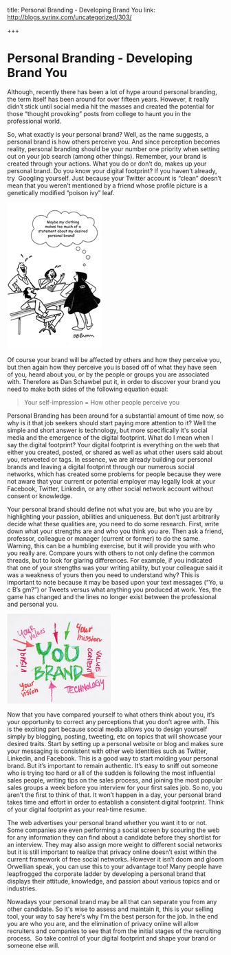 title: Personal Branding - Developing Brand You
link: http://blogs.syrinx.com/uncategorized/303/

+++

# Personal Branding - Developing Brand You

Although, recently there has been a lot of hype around personal branding, the term itself has been around for over fifteen years. However, it really didn’t stick until social media hit the masses and created the potential for those “thought provoking” posts from college to haunt you in the professional world.

So, what exactly is your personal brand? Well, as the name suggests, a personal brand is how others perceive you. And since perception becomes reality, personal branding should be your number one priority when setting out on your job search (among other things). Remember, your brand is created through your actions. What you do or don’t do, makes up your personal brand. Do you know your digital footprint? If you haven’t already, try  Googling yourself. Just because your Twitter account is “clean” doesn’t mean that you weren’t mentioned by a friend whose profile picture is a genetically modified “poison ivy” leaf.

![clothing_personal_branding_statement](/assets/img/blog/clothing_personal_branding_statement.jpg)

Of course your brand will be affected by others and how they perceive you, but then again how they perceive you is based off of what they have seen of you, heard about you, or by the people or groups you are associated with. Therefore as Dan Schawbel put it, in order to discover your brand you need to make both sides of the following equation equal:

> Your self-impression = How other people perceive you

Personal Branding has been around for a substantial amount of time now, so why is it that job seekers should start paying more attention to it? Well the simple and short answer is technology, but more specifically it's social media and the emergence of the digital footprint. What do I mean when I say the digital footprint? Your digital footprint is everything on the web that either you created, posted, or shared as well as what other users said about you, retweeted or tags. In essence, we are already building our personal brands and leaving a digital footprint through our numerous social networks, which has created some problems for people because they were not aware that your current or potential employer may legally look at your Facebook, Twitter, Linkedin, or any other social network account without consent or knowledge.

Your personal brand should define not what you are, but who you are by highlighting your passion, abilities and uniqueness. But don’t just arbitrarily decide what these qualities are, you need to do some research. First, write down what your strengths are and who you think you are. Then ask a friend, professor, colleague or manager (current or former) to do the same.  Warning, this can be a humbling exercise, but it will provide you with who you really are. Compare yours with others to not only define the common threads, but to look for glaring differences. For example, if you indicated that one of your strengths was your writing ability, but your colleague said it was a weakness of yours then you need to understand why? This is important to note because it may be based upon your text messages (“Yo, u c B’s gm?”) or Tweets versus what anything you produced at work. Yes, the game has changed and the lines no longer exist between the professional and personal you.

![personalBrand](/assets/img/blog/personalbrand.jpg)

Now that you have compared yourself to what others think about you, it’s your opportunity to correct any perceptions that you don’t agree with. This is the exciting part because social media allows you to design yourself simply by blogging, posting, tweeting, etc on topics that will showcase your desired traits. Start by setting up a personal website or blog and makes sure your messaging is consistent with other web identities such as Twitter, Linkedin, and Facebook. This is a good way to start molding your personal brand. But it’s important to remain authentic. It’s easy to sniff out someone who is trying too hard or all of the sudden is following the most influential sales people, writing tips on the sales process, and joining the most popular sales groups a week before you interview for your first sales job. So no, you aren’t the first to think of that. It won’t happen in a day, your personal brand takes time and effort in order to establish a consistent digital footprint. Think of your digital footprint as your real-time resume.

The web advertises your personal brand whether you want it to or not. Some companies are even performing a social screen by scouring the web for any information they can find about a candidate before they shortlist for an interview. They may also assign more weight to different social networks but it is still important to realize that privacy online doesn’t exist within the current framework of free social networks. However it isn’t doom and gloom Orwellian speak, you can use this to your advantage too! Many people have leapfrogged the corporate ladder by developing a personal brand that displays their attitude, knowledge, and passion about various topics and or industries.

Nowadays your personal brand may be all that can separate you from any other candidate. So it's wise to assess and maintain it, this is your selling tool, your way to say here's why I'm the best person for the job. In the end you are who you are, and the elimination of privacy online will allow recruiters and companies to see that from the initial stages of the recruiting process.  So take control of your digital footprint and shape your brand or someone else will.
